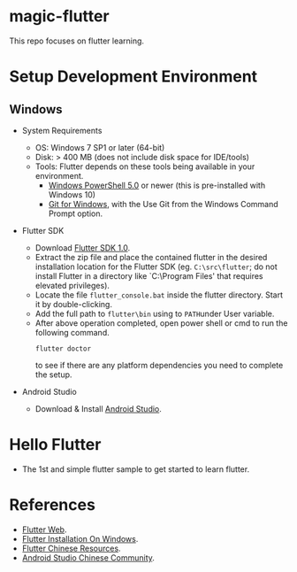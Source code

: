 # magic-flutter
This repo focuses on flutter learning.

# Setup Development Environment
  ## Windows
  * System Requirements
    * OS: Windows 7 SP1 or later (64-bit)
    * Disk: > 400 MB (does not include disk space for IDE/tools)
    * Tools: Flutter depends on these tools being available in your environment.
      * [Windows PowerShell 5.0](https://docs.microsoft.com/en-us/powershell/scripting/setup/installing-windows-powershell) or newer (this is pre-installed with Windows 10)
      * [Git for Windows](https://git-scm.com/download/win), with the Use Git from the Windows Command Prompt option.
      
  * Flutter SDK
    * Download [Flutter SDK 1.0](https://storage.googleapis.com/flutter_infra/releases/stable/windows/flutter_windows_v1.0.0-stable.zip).
    * Extract the zip file and place the contained flutter in the desired installation location for the Flutter SDK (eg. `C:\src\flutter`; do not install Flutter in a directory like `C:\Program Files\' that requires elevated privileges). 
    * Locate the file `flutter_console.bat` inside the flutter directory. Start it by double-clicking.
    * Add the full path to `flutter\bin` using to `PATH`under User variable.
    * After above operation completed, open power shell or cmd to run the following command.
      ```
      flutter doctor
      ```
      to see if there are any platform dependencies you need to complete the setup.
      
  * Android Studio
    * Download & Install [Android Studio](https://developer.android.com/studio/).
    
# Hello Flutter
* The 1st and simple flutter sample to get started to learn flutter.

# References
* [Flutter Web](https://flutter.io/).
* [Flutter Installation On Windows](https://flutter.io/docs/get-started/install/windows).
* [Flutter Chinese Resources](https://flutter-io.cn/).
* [Android Studio Chinese Community](http://www.android-studio.org/index.php).
